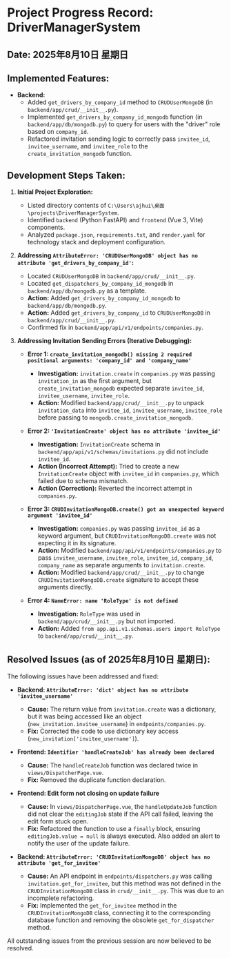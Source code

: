 # Project Progress Record: DriverManagerSystem

## Date: 2025年8月10日 星期日

## Implemented Features:

*   **Backend:**
    *   Added `get_drivers_by_company_id` method to `CRUDUserMongoDB` (in `backend/app/crud/__init__.py`).
    *   Implemented `get_drivers_by_company_id_mongodb` function (in `backend/app/db/mongodb.py`) to query for users with the "driver" role based on `company_id`.
    *   Refactored invitation sending logic to correctly pass `invitee_id`, `invitee_username`, and `invitee_role` to the `create_invitation_mongodb` function.

## Development Steps Taken:

1.  **Initial Project Exploration:**
    *   Listed directory contents of `C:\Users\ajhui\桌面\projects\DriverManagerSystem`.
    *   Identified `backend` (Python FastAPI) and `frontend` (Vue 3, Vite) components.
    *   Analyzed `package.json`, `requirements.txt`, and `render.yaml` for technology stack and deployment configuration.

2.  **Addressing `AttributeError: 'CRUDUserMongoDB' object has no attribute 'get_drivers_by_company_id'`:**
    *   Located `CRUDUserMongoDB` in `backend/app/crud/__init__.py`.
    *   Located `get_dispatchers_by_company_id_mongodb` in `backend/app/db/mongodb.py` as a template.
    *   **Action:** Added `get_drivers_by_company_id_mongodb` to `backend/app/db/mongodb.py`.
    *   **Action:** Added `get_drivers_by_company_id` to `CRUDUserMongoDB` in `backend/app/crud/__init__.py`.
    *   Confirmed fix in `backend/app/api/v1/endpoints/companies.py`.

3.  **Addressing Invitation Sending Errors (Iterative Debugging):**

    *   **Error 1: `create_invitation_mongodb() missing 2 required positional arguments: 'company_id' and 'company_name'`**
        *   **Investigation:** `invitation.create` in `companies.py` was passing `invitation_in` as the first argument, but `create_invitation_mongodb` expected separate `invitee_id`, `invitee_username`, `invitee_role`.
        *   **Action:** Modified `backend/app/crud/__init__.py` to unpack `invitation_data` into `invitee_id`, `invitee_username`, `invitee_role` before passing to `mongodb.create_invitation_mongodb`.

    *   **Error 2: `'InvitationCreate' object has no attribute 'invitee_id'`**
        *   **Investigation:** `InvitationCreate` schema in `backend/app/api/v1/schemas/invitations.py` did not include `invitee_id`.
        *   **Action (Incorrect Attempt):** Tried to create a new `InvitationCreate` object with `invitee_id` in `companies.py`, which failed due to schema mismatch.
        *   **Action (Correction):** Reverted the incorrect attempt in `companies.py`.

    *   **Error 3: `CRUDInvitationMongoDB.create() got an unexpected keyword argument 'invitee_id'`**
        *   **Investigation:** `companies.py` was passing `invitee_id` as a keyword argument, but `CRUDInvitationMongoDB.create` was not expecting it in its signature.
        *   **Action:** Modified `backend/app/api/v1/endpoints/companies.py` to pass `invitee_username`, `invitee_role`, `invitee_id`, `company_id`, `company_name` as separate arguments to `invitation.create`.
        *   **Action:** Modified `backend/app/crud/__init__.py` to change `CRUDInvitationMongoDB.create` signature to accept these arguments directly.

    *   **Error 4: `NameError: name 'RoleType' is not defined`**
        *   **Investigation:** `RoleType` was used in `backend/app/crud/__init__.py` but not imported.
        *   **Action:** Added `from app.api.v1.schemas.users import RoleType` to `backend/app/crud/__init__.py`.

## Resolved Issues (as of 2025年8月10日 星期日):

The following issues have been addressed and fixed:

*   **Backend: `AttributeError: 'dict' object has no attribute 'invitee_username'`**
    *   **Cause:** The return value from `invitation.create` was a dictionary, but it was being accessed like an object (`new_invitation.invitee_username`) in `endpoints/companies.py`.
    *   **Fix:** Corrected the code to use dictionary key access (`new_invitation['invitee_username']`).

*   **Frontend: `Identifier 'handleCreateJob' has already been declared`**
    *   **Cause:** The `handleCreateJob` function was declared twice in `views/DispatcherPage.vue`.
    *   **Fix:** Removed the duplicate function declaration.

*   **Frontend: Edit form not closing on update failure**
    *   **Cause:** In `views/DispatcherPage.vue`, the `handleUpdateJob` function did not clear the `editingJob` state if the API call failed, leaving the edit form stuck open.
    *   **Fix:** Refactored the function to use a `finally` block, ensuring `editingJob.value = null` is always executed. Also added an alert to notify the user of the update failure.

*   **Backend: `AttributeError: 'CRUDInvitationMongoDB' object has no attribute 'get_for_invitee'`**
    *   **Cause:** An API endpoint in `endpoints/dispatchers.py` was calling `invitation.get_for_invitee`, but this method was not defined in the `CRUDInvitationMongoDB` class in `crud/__init__.py`. This was due to an incomplete refactoring.
    *   **Fix:** Implemented the `get_for_invitee` method in the `CRUDInvitationMongoDB` class, connecting it to the corresponding database function and removing the obsolete `get_for_dispatcher` method.

All outstanding issues from the previous session are now believed to be resolved.